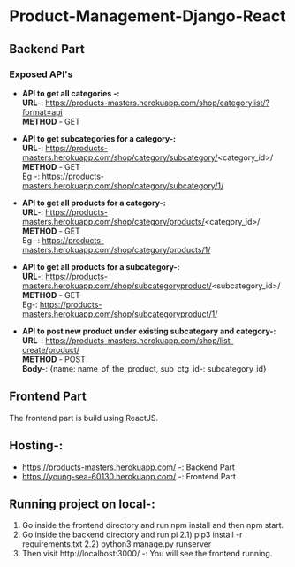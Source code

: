 # Product-Management-Django-React

## Backend Part 
### Exposed API's

- <strong>API to get all categories -: </strong><br>
   <strong>URL</strong>-: https://products-masters.herokuapp.com/shop/categorylist/?format=api  <br>
   <strong>METHOD</strong> - GET

- <strong>API to get subcategories for a category-:</strong> <br>
   <strong>URL</strong>-: https://products-masters.herokuapp.com/shop/category/subcategory/<category_id>/   <br>
   <strong>METHOD</strong> - GET <br>
    Eg -: https://products-masters.herokuapp.com/shop/category/subcategory/1/

- <strong>API to get all products for a category-:</strong> <br>
   <strong>URL</strong>-: https://products-masters.herokuapp.com/shop/category/products/<category_id>/   <br>
   <strong>METHOD</strong> - GET <br>
    Eg -: https://products-masters.herokuapp.com/shop/category/products/1/
 
- <strong>API to get all products for a subcategory-:</strong> <br>
   <strong>URL</strong>-: https://products-masters.herokuapp.com/shop/subcategoryproduct/<subcategory_id>/   <br>
   <strong>METHOD</strong> - GET <br>
   Eg-: https://products-masters.herokuapp.com/shop/subcategoryproduct/1/

- <strong>API to post new product under existing subcategory and category-: </strong><br>
   <strong>URL</strong>-: https://products-masters.herokuapp.com/shop/list-create/product/ <br> 
   <strong>METHOD</strong> - POST  <br>
   <strong>Body</strong>-: {name: name_of_the_product, sub_ctg_id-: subcategory_id}
       
## Frontend Part
 The frontend part is build using ReactJS.
 
## Hosting-:
- https://products-masters.herokuapp.com/ -: Backend Part
- https://young-sea-60130.herokuapp.com/ -: Frontend Part

## Running project on local-:
1) Go inside the frontend directory and run npm install and then npm start. 
2) Go inside the backend directory and run pi
    2.1) pip3 install -r requirements.txt
    2.2) python3 manage.py runserver
3) Then visit http://localhost:3000/ -: You will see the frontend running.
